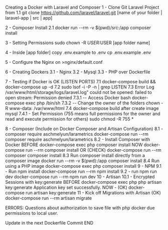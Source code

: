 Creating a Docker with Laravel and Composer
1 - Clone Git Laravel Project from 
    1.1 git clone https://github.com/laravel/laravel.git [name of your folder | laravel-app | src | app]

2 - Composer Install
    2.1 docker run --rm -v $(pwd)/src:/app composer install

3 - Setting Permissions
    sudo chown -R $USER:$USER [app folder name]

4 - Inside [app folder] copy .env.example to .env
    cp .env.example .env

5 - Configure the Nginx on 
    >nginx/default.conf

6 - Creating Dockers
    3.1 - Nginx
    3.2 - Mysql
    3.3 - PHP over Dockerfile

7 - Testing if Docker is OK (LISTEN PORTS)
    7.1 docker-compose build && docker-compose up -d
    7.2 sudo lsof -i -P -n | grep LISTEN
    7.3 Error Log /var/www/html/storage/logs/laravel.log" could not be opened: failed to open stream: Permission denied
        7.3.1 -- Access Docker bash
                docker-compose exec php /bin/sh
        7.3.2 -- Change the owner of the folders
                chown -R www-data: /var/www/html 
    7.4 docker-compose build after create image mysql 
        7.4.1 - Set Permission (755 means full permissions for the owner and read and execute permission for others)
                sudo chmod -R 755 *

8 - Composer (Include on Docker Composer and Artisan Configuration)
    8.1 - composer require aschmelyun/larametrics
        docker-compose run --rm composer require aschmelyun/larametrics
    8.2 - Install Composer with Docker
        BEFORE
        docker-compose exec php composer install
        NOW
        docker-compose run --rm composer install
        OR (CHECK)
        docker-compose run --rm composer composer install
    8.3 Run composer install directly from a composer image
        docker run --rm -v $(pwd):/app composer install
    8.4 Run using a PHP image 
        docker-compose exec php composer install
9 - NPM
    9.1 - Run npm install
        docker-compose run --rm npm install
    9.2 - run npm run dev
        docker-compose run --rm npm run dev
10 - Artisan
    10.1 - Encrypted Sessions with key:generate
        BEFORE
        docker-compose exec php php artisan key:generate
        Application key set successfully.
        NOW - (OK)
        docker-compose run artisan key:generate
11 - Kick off Migrations with Artisan (OK)
    docker-compose run --rm artisan migrate


ERRORS:
Questions about authorization to save file with php docker due permissions to local user.

Update in the next Dockerfile Commit
END




